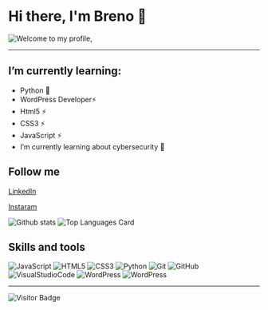 # **Hi there, I'm Breno** 👋
![Welcome to my profile,](https://media4.giphy.com/media/fAcQ7d1Hnx2XlY6SMe/200w.gif)
***
## I’m currently learning:
* Python 🌱
* WordPress Developer⚡
* Html5 ⚡
* CSS3 ⚡ 
* JavaScript ⚡ 
* I’m currently learning about cybersecurity 🔭

## Follow me

[LinkedIn](https://www.linkedin.com/in/brenobarros11)

[Instaram](https://www.instagram.com/brenobarros11/)

![Github stats](https://github-readme-stats.vercel.app/api?username=EIleven&theme=merko&show_icons=true&count_private=true)
![Top Languages Card](https://github-readme-stats.vercel.app/api/top-langs/?username=EIleven&theme=merko&layout=compact)

## Skills and tools

![JavaScript](https://img.shields.io/badge/-JavaScript-black?style=flat-square&logo=javascript)
![HTML5](https://img.shields.io/badge/-HTML5-E34F26?style=flat-square&logo=html5&logoColor=white)
![CSS3](https://img.shields.io/badge/-CSS3-1572B6?style=flat-square&logo=css3)
![Python](https://img.shields.io/badge/-Python-yellow)
![Git](https://img.shields.io/badge/-Git-black?style=flat-square&logo=git)
![GitHub](https://img.shields.io/badge/-GitHub-181717?style=flat-square&logo=github)
![VisualStudioCode](https://img.shields.io/badge/-VisualStudioCode-darkblue)
![WordPress](https://img.shields.io/badge/-Woocommerce-purple)
![WordPress](https://img.shields.io/badge/-WordPress-blue)
***
![Visitor Badge](https://visitor-badge.laobi.icu/badge?page_id=EIleven.id)
